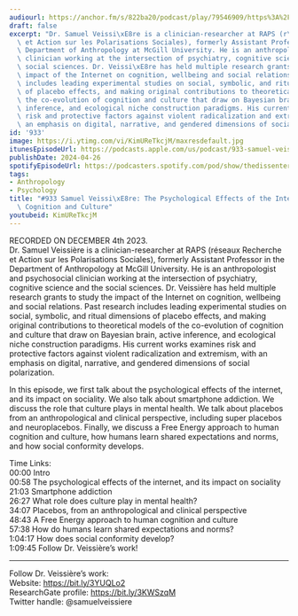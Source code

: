 ```yaml
---
audiourl: https://anchor.fm/s/822ba20/podcast/play/79546909/https%3A%2F%2Fd3ctxlq1ktw2nl.cloudfront.net%2Fstaging%2F2023-11-4%2F58861ef4-09d2-6949-6bb5-e82beab8198a.m4a
draft: false
excerpt: "Dr. Samuel Veissi\xE8re is a clinician-researcher at RAPS (r\xE9seaux Recherche\
  \ et Action sur les Polarisations Sociales), formerly Assistant Professor in the\
  \ Department of Anthropology at McGill University. He is an anthropologist and psychosocial\
  \ clinician working at the intersection of psychiatry, cognitive science and the\
  \ social sciences. Dr. Veissi\xE8re has held multiple research grants to study the\
  \ impact of the Internet on cognition, wellbeing and social relations. Past research\
  \ includes leading experimental studies on social, symbolic, and ritual dimensions\
  \ of placebo effects, and making original contributions to theoretical models of\
  \ the co-evolution of cognition and culture that draw on Bayesian brain, active\
  \ inference, and ecological niche construction paradigms. His current works examines\
  \ risk and protective factors against violent radicalization and extremism, with\
  \ an emphasis on digital, narrative, and gendered dimensions of social polarization."
id: '933'
image: https://i.ytimg.com/vi/KimUReTkcjM/maxresdefault.jpg
itunesEpisodeUrl: https://podcasts.apple.com/us/podcast/933-samuel-veissi%C3%A8re-the-psychological-effects/id1451347236?i=1000653714361&uo=4
publishDate: 2024-04-26
spotifyEpisodeUrl: https://podcasters.spotify.com/pod/show/thedissenter/episodes/933-Samuel-Veissire-The-Psychological-Effects-of-the-Internet--and-Human-Cognition-and-Culture-e2cq32t
tags:
- Anthropology
- Psychology
title: "#933 Samuel Veissi\xE8re: The Psychological Effects of the Internet, and Human\
  \ Cognition and Culture"
youtubeid: KimUReTkcjM
---
```

<div class="timelinks">

RECORDED ON DECEMBER 4th 2023.  
Dr. Samuel Veissière is a clinician-researcher at RAPS (réseaux Recherche et Action sur les Polarisations Sociales), formerly Assistant Professor in the Department of Anthropology at McGill University. He is an anthropologist and psychosocial clinician working at the intersection of psychiatry, cognitive science and the social sciences. Dr. Veissière has held multiple research grants to study the impact of the Internet on cognition, wellbeing and social relations. Past research includes leading experimental studies on social, symbolic, and ritual dimensions of placebo effects, and making original contributions to theoretical models of the co-evolution of cognition and culture that draw on Bayesian brain, active inference, and ecological niche construction paradigms. His current works examines risk and protective factors against violent radicalization and extremism, with an emphasis on digital, narrative, and gendered dimensions of social polarization.

In this episode, we first talk about the psychological effects of the internet, and its impact on sociality. We also talk about smartphone addiction. We discuss the role that culture plays in mental health. We talk about placebos from an anthropological and clinical perspective, including super placebos and neuroplacebos. Finally, we discuss a Free Energy approach to human cognition and culture, how humans learn shared expectations and norms, and how social conformity develops.

Time Links:  
<time>00:00</time> Intro  
<time>00:58</time> The psychological effects of the internet, and its impact on sociality  
<time>21:03</time> Smartphone addiction  
<time>26:27</time> What role does culture play in mental health?  
<time>34:07</time> Placebos, from an anthropological and clinical perspective  
<time>48:43</time> A Free Energy approach to human cognition and culture  
<time>57:38</time> How do humans learn shared expectations and norms?  
<time>1:04:17</time> How does social conformity develop?  
<time>1:09:45</time> Follow Dr. Veissière’s work!

---

Follow Dr. Veissière’s work:  
Website: https://bit.ly/3YUQLo2  
ResearchGate profile: https://bit.ly/3KWSzqM  
Twitter handle: @samuelveissiere
</div>

